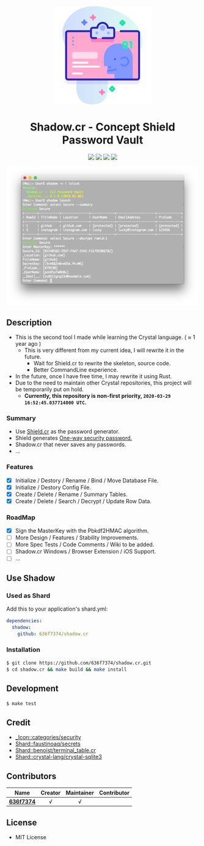 <div align = "center"><img src="images/icon.png" width="256" height="256" /></div>

<div align = "center">
  <h1>Shadow.cr - Concept Shield Password Vault</h1>
</div>

<p align="center">
  <a href="https://crystal-lang.org">
    <img src="https://img.shields.io/badge/built%20with-crystal-000000.svg" /></a>
  <a href="https://travis-ci.org/636f7374/shadow.cr">
    <img src="https://api.travis-ci.org/636f7374/shadow.cr.svg" /></a>
  <a href="https://github.com/636f7374/shadow.cr/releases">
    <img src="https://img.shields.io/github/release/636f7374/shadow.cr.svg" /></a>
  <a href="https://github.com/636f7374/shadow.cr/blob/master/license">
  	<img src="https://img.shields.io/github/license/636f7374/shadow.cr.svg"></a>
</p>

<div align = "center"><a href="https://asciinema.org/a/"><img src="images/terminal.png"></a></div>

## Description

* This is the second tool I made while learning the Crystal language. ( ≈ 1 year ago )
  * This is very different from my current idea, I will rewrite it in the future.
    * Wait for Shield.cr to rewrite the skeleton, source code.
    * Better CommandLine experience.
* In the future, once I have free time, I may rewrite it using Rust.
* Due to the need to maintain other Crystal repositories, this project will be temporarily put on hold.
  * **Currently, this repository is non-first priority, `2020-03-29 16:52:45.037714000 UTC`.**

### Summary

* Use [Shield.cr](https://github.com/636f7374/shield.cr) as the password generator.
* Shield generates [One-way security password.](https://en.wikipedia.org/wiki/One-way_compression_function)
* Shadow.cr that never saves any passwords.
* ...

### Features

* [X] Initialize / Destory / Rename / Bind / Move Database File.
* [X] Initialize / Destory Config File.
* [X] Create / Delete / Rename / Summary Tables.
* [X] Create / Delete / Search / Decrypt / Update Row Data.

### RoadMap

* [X] Sign the MasterKey with the Pbkdf2HMAC algorithm.
* [ ] More Design / Features / Stability Improvements.
* [ ] More Spec Tests / Code Comments / Wiki to be added.
* [ ] Shadow.cr Windows / Browser Extension / iOS Support.
* [ ] ...

## Use Shadow

### Used as Shard

Add this to your application's shard.yml:

```yaml
dependencies:
  shadow:
    github: 636f7374/shadow.cr
```

### Installation

```bash
$ git clone https://github.com/636f7374/shadow.cr.git
$ cd shadow.cr && make build && make install
```

## Development

```bash
$ make test
```

## Credit

* [\_Icon::categories/security](https://www.flaticon.com/packs/security-62)
* [Shard::faustinoaq/secrets](https://github.com/faustinoaq/secrets)
* [Shard::benoist/terminal_table.cr](https://github.com/benoist/terminal_table.cr)
* [Shard::crystal-lang/crystal-sqlite3](https://github.com/crystal-lang/crystal-sqlite3)

## Contributors

|Name|Creator|Maintainer|Contributor|
|:---:|:---:|:---:|:---:|
|**[636f7374](https://github.com/636f7374)**|√|√||

## License

* MIT License
